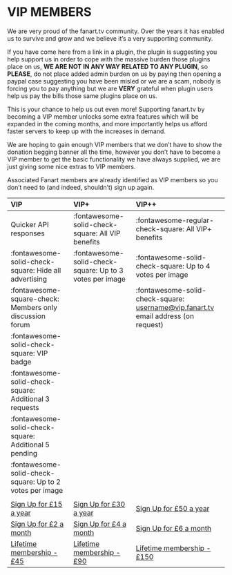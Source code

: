 # __VIP MEMBERS__

We are very proud of the fanart.tv community. Over the years it has enabled us to survive and grow and we believe it’s a very supporting community.


If you have come here from a link in a plugin, the plugin is suggesting you help support us in order to cope with the massive burden those plugins place on us, __WE ARE NOT IN ANY WAY RELATED TO ANY PLUGIN__, so __PLEASE__, do not place added admin burden on us by paying then opening a paypal case suggesting you have been misled or we are a scam, nobody is forcing you to pay anything but we are __VERY__ grateful when plugin users help us pay the bills those same plugins place on us.

This is your chance to help us out even more! Supporting fanart.tv by becoming a VIP member unlocks some extra features which will be expanded in the coming months, and more importantly helps us afford faster servers to keep up with the increases in demand.

We are hoping to gain enough VIP members that we don’t have to show the donation begging banner all the time, however you don’t have to become a VIP member to get the basic functionality we have always supplied, we are just giving some nice extras to VIP members.

Associated Fanart members are already identified as VIP members so you don’t need to (and indeed, shouldn’t) sign up again.


| VIP                                                            | VIP+                                                     | VIP++                                                                             |
| :--------------------------------------------------------------| :------------------------------------------------------- | :-------------------------------------------------------------------------------- |
| <i class="fa-solid fa-square-check"></i> Quicker API responses         | :fontawesome-solid-check-square: All VIP benefits        | :fontawesome-regular-check-square: All VIP+ benefits                                |
| :fontawesome-solid-check-square: Hide all advertising          | :fontawesome-solid-check-square: Up to 3 votes per image | :fontawesome-solid-check-square: Up to 4 votes per image                          |
| :fontawesome-square-check: Members only discussion forum |                                                          | :fontawesome-solid-check-square: username@vip.fanart.tv email address (on request)|
| :fontawesome-solid-check-square: VIP badge                     |                                                          |                                                                                   |
| :fontawesome-solid-check-square: Additional 3 requests         |                                                          |                                                                                   |
| :fontawesome-solid-check-square: Additional 5 pending          |                                                          |                                                                                   |
| :fontawesome-solid-check-square: Up to 2 votes per image       |                                                          |                                                                                   |
|                                                                |                                                          |                                                                                   |
| [Sign Up for £15 a year](https://fanart.tv/membership-account/membership-checkout/?level=6) | [Sign Up for £30 a year](https://fanart.tv/membership-account/membership-checkout/?level=7)                                   | [Sign Up for £50 a year](https://fanart.tv/membership-account/membership-checkout/?level=10)                                                            |
|  [Sign Up for £2 a month](https://fanart.tv/membership-account/membership-checkout/?level=7)                                        | [Sign Up for £4 a month](https://fanart.tv/membership-account/membership-checkout/?level=8)                                   | [Sign Up for £6 a month](https://fanart.tv/membership-account/membership-checkout/?level=11)                                                            |
|  [Lifetime membership - £45](https://fanart.tv/membership-account/membership-checkout/?level=2)                                     | [Lifetime membership - £90](https://fanart.tv/membership-account/membership-checkout/?level=9)                                | [Lifetime membership - £150](https://fanart.tv/membership-account/membership-checkout/?level=12)                                                        |

 
 
 

